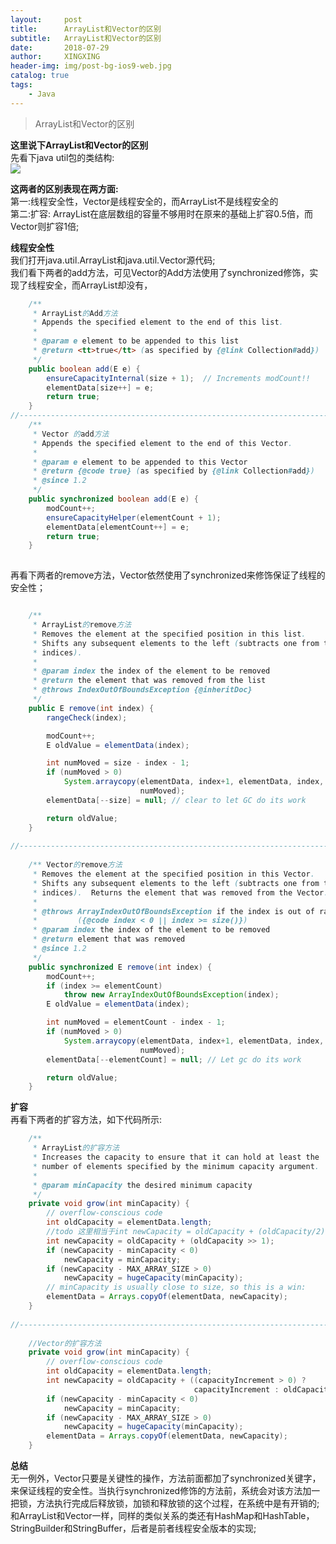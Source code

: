 ```yaml
---
layout:     post
title:      ArrayList和Vector的区别
subtitle:   ArrayList和Vector的区别
date:       2018-07-29
author:     XINGXING
header-img: img/post-bg-ios9-web.jpg
catalog: true
tags:
    - Java
---
```


>
>ArrayList和Vector的区别
> 





**这里说下ArrayList和Vector的区别**       
先看下java util包的类结构:  
![](https://ws1.sinaimg.cn/large/006tNbRwly1fxp2rgsnfej318s0q20tn.jpg)


**这两者的区别表现在两方面:**      
第一:线程安全性，Vector是线程安全的，而ArrayList不是线程安全的   
第二:扩容: ArrayList在底层数组的容量不够用时在原来的基础上扩容0.5倍，而Vector则扩容1倍;  


**线程安全性**   
我们打开java.util.ArrayList和java.util.Vector源代码;  
我们看下两者的add方法，可见Vector的Add方法使用了synchronized修饰，实现了线程安全，而ArrayList却没有，
```java
    /**
     * ArrayList的Add方法
     * Appends the specified element to the end of this list.
     *
     * @param e element to be appended to this list
     * @return <tt>true</tt> (as specified by {@link Collection#add})
     */
    public boolean add(E e) {
        ensureCapacityInternal(size + 1);  // Increments modCount!!
        elementData[size++] = e;
        return true;
    }
//------------------------------------------------------------------------------------------
    /**
     * Vector 的add方法
     * Appends the specified element to the end of this Vector.
     *
     * @param e element to be appended to this Vector
     * @return {@code true} (as specified by {@link Collection#add})
     * @since 1.2
     */
    public synchronized boolean add(E e) {
        modCount++;
        ensureCapacityHelper(elementCount + 1);
        elementData[elementCount++] = e;
        return true;
    }    
    
```
再看下两者的remove方法，Vector依然使用了synchronized来修饰保证了线程的安全性；
```java

    /**
     * ArrayList的remove方法
     * Removes the element at the specified position in this list.
     * Shifts any subsequent elements to the left (subtracts one from their
     * indices).
     *
     * @param index the index of the element to be removed
     * @return the element that was removed from the list
     * @throws IndexOutOfBoundsException {@inheritDoc}
     */
    public E remove(int index) {
        rangeCheck(index);

        modCount++;
        E oldValue = elementData(index);

        int numMoved = size - index - 1;
        if (numMoved > 0)
            System.arraycopy(elementData, index+1, elementData, index,
                             numMoved);
        elementData[--size] = null; // clear to let GC do its work

        return oldValue;
    }
    
//------------------------------------------------------------------------------------------    
    
    /** Vector的remove方法
     * Removes the element at the specified position in this Vector.
     * Shifts any subsequent elements to the left (subtracts one from their
     * indices).  Returns the element that was removed from the Vector.
     *
     * @throws ArrayIndexOutOfBoundsException if the index is out of range
     *         ({@code index < 0 || index >= size()})
     * @param index the index of the element to be removed
     * @return element that was removed
     * @since 1.2
     */
    public synchronized E remove(int index) {
        modCount++;
        if (index >= elementCount)
            throw new ArrayIndexOutOfBoundsException(index);
        E oldValue = elementData(index);

        int numMoved = elementCount - index - 1;
        if (numMoved > 0)
            System.arraycopy(elementData, index+1, elementData, index,
                             numMoved);
        elementData[--elementCount] = null; // Let gc do its work

        return oldValue;
    }

```

**扩容**  
再看下两者的扩容方法，如下代码所示:  
```java
    /**
     * ArrayList的扩容方法
     * Increases the capacity to ensure that it can hold at least the
     * number of elements specified by the minimum capacity argument.
     *
     * @param minCapacity the desired minimum capacity
     */
    private void grow(int minCapacity) {
        // overflow-conscious code
        int oldCapacity = elementData.length;
        //todo 这里相当于int newCapacity = oldCapacity + (oldCapacity/2)
        int newCapacity = oldCapacity + (oldCapacity >> 1);
        if (newCapacity - minCapacity < 0)
            newCapacity = minCapacity;
        if (newCapacity - MAX_ARRAY_SIZE > 0)
            newCapacity = hugeCapacity(minCapacity);
        // minCapacity is usually close to size, so this is a win:
        elementData = Arrays.copyOf(elementData, newCapacity);
    }
  
//------------------------------------------------------------------------------------------    
    
    //Vector的扩容方法
    private void grow(int minCapacity) {
        // overflow-conscious code
        int oldCapacity = elementData.length;
        int newCapacity = oldCapacity + ((capacityIncrement > 0) ?
                                         capacityIncrement : oldCapacity);
        if (newCapacity - minCapacity < 0)
            newCapacity = minCapacity;
        if (newCapacity - MAX_ARRAY_SIZE > 0)
            newCapacity = hugeCapacity(minCapacity);
        elementData = Arrays.copyOf(elementData, newCapacity);
    }
```

**总结**  
无一例外，Vector只要是关键性的操作，方法前面都加了synchronized关键字，来保证线程的安全性。当执行synchronized修饰的方法前，系统会对该方法加一把锁，方法执行完成后释放锁，加锁和释放锁的这个过程，在系统中是有开销的;  
和ArrayList和Vector一样，同样的类似关系的类还有HashMap和HashTable，StringBuilder和StringBuffer，后者是前者线程安全版本的实现;








